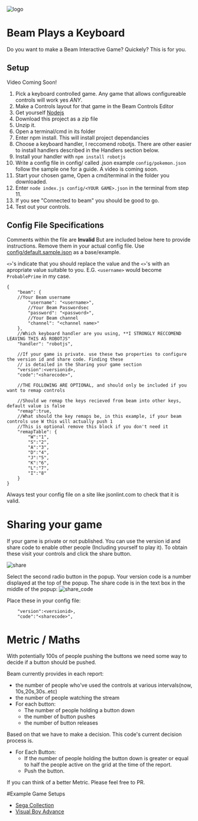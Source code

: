 
![logo](https://raw.githubusercontent.com/rfox90/beam-segacollection/master/img/logo.png)

# Beam Plays a Keyboard

Do you want to make a Beam Interactive Game? Quickely? This is for you.

## Setup
Video Coming Soon!

1. Pick a keyboard controlled game. Any game that allows configureable controls will work yes *ANY*.
2. Make a Controls layout for that game in the Beam Controls Editor
3. Get yourself [Nodejs](http://Nodejs.org)
4. Download this project as a zip file
5. Unzip it.
6. Open a terminal/cmd in its folder
7. Enter npm install. This will install project dependancies
8. Choose a keyboard handler, I reccomend robotjs. There are other easier to install handlers described in the Handlers section below.
9. Install your handler with `npm install robotjs`
10. Write a config file in config/ called <YOUR GAME>.json example `config/pokemon.json` follow the sample one for a guide. A video is coming soon.
11. Start your chosen game, Open a cmd/terminal in the folder you downloaded.
12. Enter `node index.js config/<YOUR GAME>.json` in the terminal from step 11.
13. If you see "Connected to beam" you should be good to go.
14. Test out your controls.

## Config File Specifications

Comments within the file are **Invalid** But are included below here to provide instructions.
Remove them in your actual config file. Use [config/default.sample.json](config/default.sample.json) as a base/example.

`<>`'s indicate that you should replace the value and the `<>`'s with an apropriate value suitable to you.
E.G. `<username>` would become `ProbablePrime` in my case.

```
{
    "beam": {
	//Your Beam username
        "username": "<username>",
        //Your Beam Passwordsec
        "password": "<password>",
        //Your Beam channel
        "channel": "<channel name>"
    },
    //Which keyboard handler are you using, **I STRONGLY RECCOMEND LEAVING THIS AS ROBOTJS"
    "handler": "robotjs",
    
    //If your game is private. use these two properties to configure the version id and share code. Finding these
    // is detailed in the Sharing your game section
    "version":<versionid>,
    "code":"<sharecode>",
   
    //THE FOLLOWING ARE OPTIONAL, and should only be included if you want to remap controls
    
    //Should we remap the keys recieved from beam into other keys, default value is false
    "remap":true,
    //What should the key remaps be, in this example, if your beam controls use W this will actually push 1
    //This is optional remove this block if you don't need it
    "remapTable": {
        "W":"1",
        "S":"2",
        "A":"3",
        "D":"4",
        "J":"5",
        "K":"6",
        "L":"7",
        "I":"8"
    }
}
```

Always test your config file on a site like jsonlint.com to check that it is valid.

# Sharing your game

If your game is private or not published. You can use the version id and share code to enable other people (Including yourself to play it). To obtain these visit your controls and click the share button.

![share](https://raw.githubusercontent.com/ProbablePrime/beam-keyboard/master/img/share.png)

Select the second radio button in the popup. Your version code is a number displayed at the top of the popup. The share code is in the text box in the middle of the popup:
![share_code](https://raw.githubusercontent.com/ProbablePrime/beam-keyboard/master/img/share_code.png)

Place these in your config file:
```
    "version":<versionid>,
    "code":"<sharecode>",
```

# Metric / Maths
With potentially 100s of people pushing the buttons we need some way to decide if a button should be pushed. 

Beam currently provides in each report:
* the number of people who've used the controls at various intervals(now, 10s,20s,30s..etc)
* the number of people watching the stream
* For each button:
   * The number of people holding a button down
   * the number of button pushes
   * the number of button releases

Based on that we have to make a decision. This code's current decision process is.

* For Each Button:
    * If the number of people holding the button down is greater or equal to half the people active 
     on the grid at the time of the report.
    * Push the button.
   
If you can think of a better Metric. Please feel free to PR.

#Example Game Setups
* [Sega Collection](docs/SegaCollection.MD)
* [Visual Boy Advance](docs/VBA.MD)
